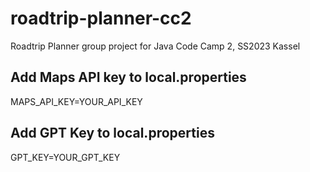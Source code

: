 # roadtrip-planner-cc2
Roadtrip Planner group project for Java Code Camp 2, SS2023 Kassel

## Add Maps API key to local.properties

MAPS_API_KEY=YOUR_API_KEY

## Add GPT Key to local.properties

GPT_KEY=YOUR_GPT_KEY